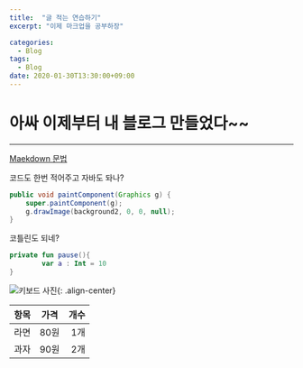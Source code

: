 ```yaml
---
title:  "글 적는 연습하기"
excerpt: "이제 마크업을 공부하장"

categories:
  - Blog
tags:
  - Blog
date: 2020-01-30T13:30:00+09:00
---
```


# 아싸 이제부터 내 블로그 만들었다~~  
* * *
[Maekdown 문법](https://devinlife.com/howto%20github%20pages/markdown-syntax/)
  
코드도 한번 적어주고 자바도 돠나?   
```java
public void paintComponent(Graphics g) {
	super.paintComponent(g);
	g.drawImage(background2, 0, 0, null);
}
```
  
코틀린도 되네?  
```kotlin
private fun pause(){
        var a : Int = 10
}
```  
![키보드 사진](https://devinlife.com/assets/images/bio-photo-keyboard-small.jpg "내 키보드 사진"){: .align-center}  

| 항목 | 가격 | 개수 |
|:----|:----:|----:|
| 라면 | 80원 | 1개 |
| 과자 | 90원 | 2개 |